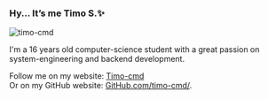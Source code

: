 ### Hy... It’s me Timo S.✨


<p align="left"> <img src="https://komarev.com/ghpvc/?username=timo-cmd" alt="timo-cmd" /> </p>

I'm a 16 years old computer-science student with a great passion on system-engineering and backend development. 

Follow me on my website: <a href="http://timo-cmd.github.io">Timo-cmd</a> <br> Or on my GitHub website: <a href="http://GitHub.com/timo-cmd">GitHub.com/timo-cmd/</a>.
<!--
#### Skills💪🏻

Here are some of my skills listed on system-engineering and software development.:

 **System-engineering**: 

  Relative databases with: SQL <br> Shell scripting with: WinBat, GNUbash and Powershell 

  Cloud and IoT Engineering with: Docker, SQL and SAP

 **Software Development**:

  OOP with C/C++/C#, JS and Golang
 
  Frontend/Webdesign with: HTML/CSS/JS/React.js and more...

  Compiler construction with: Nodejs and Golang

  General knowledge in: Lua, Ruby, Crystal, Golang, Haskell, Elixir/Erlang, Dart/Flutter and Verilog
-->

<!--
**timo-cmd/timo-cmd** is a ✨ _special_ ✨ repository because its `README.md` (this file) appears on your GitHub profile.

Here are some ideas to get you started:

- 🔭 I’m currently working on ...
- 🌱 I’m currently learning ...
- 👯 I’m looking to collaborate on ...
- 🤔 I’m looking for help with ...
- 💬 Ask me about ...
- 📫 How to reach me: ...
- 😄 Pronouns: ...
- ⚡ Fun fact: ...
-->
